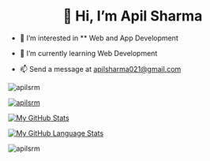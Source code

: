 <h1 align="center">👋 Hi, I’m Apil Sharma </h1>

- 👀 I’m interested in ** Web and App Development 

 - 🌱 I’m currently learning Web Development
   
 - 📫 Send a message at  apilsharma021@gmail.com
   
<!---
apilsrm/apilsrm is a ✨ special ✨ repository because its `README.md` (this file) appears on your GitHub profile.
You can click the Preview link to take a look at your changes.
--->
<p align="left"> <img src="https://komarev.com/ghpvc/?username=apilsrm&label=Profile%20views&color=0e75b6&style=flat" alt="apilsrm" /> </p>

<p align="left"> <a href="https://github.com/ryo-ma/github-profile-trophy"><img src="https://github-profile-trophy.vercel.app/?username=apilsrm" alt="apilsrm" /></a> </p>

[![My GitHub Stats](https://github-readme-stats.vercel.app/api/?username=apilsrm&count_private=true&theme=tokyonight&showicons=true)]()

[![My GitHub Language Stats](https://github-readme-stats.vercel.app/api/top-langs/?username=apilsrm&langs_count=5&theme=tokyonight)]()
<p><img align="center" src="https://github-readme-streak-stats.herokuapp.com/?user=apilsrm&theme=tokyonight&" alt="apilsrm" /></p>
